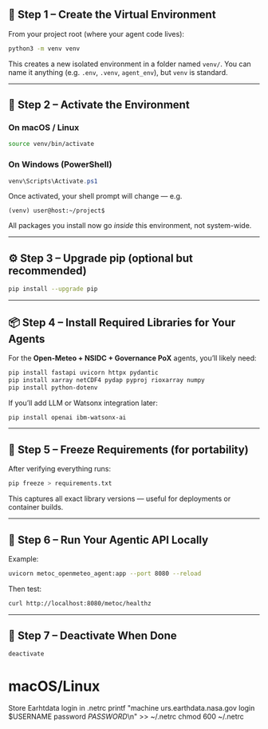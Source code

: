 ## 🧩 Step 1 – Create the Virtual Environment

From your project root (where your agent code lives):

```bash
python3 -m venv venv
```

This creates a new isolated environment in a folder named `venv/`.
You can name it anything (e.g. `.env`, `.venv`, `agent_env`), but `venv` is standard.

---

## 🧠 Step 2 – Activate the Environment

### On **macOS / Linux**

```bash
source venv/bin/activate
```

### On **Windows (PowerShell)**

```powershell
venv\Scripts\Activate.ps1
```

Once activated, your shell prompt will change — e.g.

```
(venv) user@host:~/project$
```

All packages you install now go *inside* this environment, not system-wide.

---

## ⚙️ Step 3 – Upgrade pip (optional but recommended)

```bash
pip install --upgrade pip
```

---

## 📦 Step 4 – Install Required Libraries for Your Agents

For the **Open-Meteo + NSIDC + Governance PoX** agents, you’ll likely need:

```bash
pip install fastapi uvicorn httpx pydantic
pip install xarray netCDF4 pydap pyproj rioxarray numpy
pip install python-dotenv
```

If you’ll add LLM or Watsonx integration later:

```bash
pip install openai ibm-watsonx-ai
```

---

## 🧾 Step 5 – Freeze Requirements (for portability)

After verifying everything runs:

```bash
pip freeze > requirements.txt
```

This captures all exact library versions — useful for deployments or container builds.

---

## 🚀 Step 6 – Run Your Agentic API Locally

Example:

```bash
uvicorn metoc_openmeteo_agent:app --port 8080 --reload
```

Then test:

```bash
curl http://localhost:8080/metoc/healthz
```

---

## 🧹 Step 7 – Deactivate When Done

```bash
deactivate
```

# macOS/Linux
Store Earhtdata login in .netrc
printf "machine urs.earthdata.nasa.gov login $USERNAME password $PASSWORD$\n" >> ~/.netrc
chmod 600 ~/.netrc
